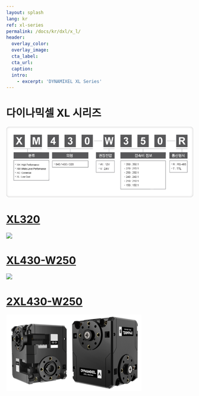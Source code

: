 ```yaml
---
layout: splash
lang: kr
ref: xl-series
permalink: /docs/kr/dxl/x_l/
header:
  overlay_color:
  overlay_image:
  cta_label:
  cta_url:
  caption:
  intro:
    - excerpt: 'DYNAMIXEL XL Series'
---
```


# 다이나믹셀 XL 시리즈

![](/assets/images/dxl/x/dxl_x_productline_kr.png)

# [XL320](xl320)

[![](/assets/images/dxl/x/xl320_product.jpg)](/docs/kr/dxl/x/xl320/)

# [XL430-W250](#xl430-w250)

[![](/assets/images/dxl/x/xl430_product.png)](/docs/kr/dxl/x/xl430-w250/)

# [2XL430-W250](#2xl430-w250)

[![](/assets/images/dxl/x/2xl/2xl430_product.png)](/docs/kr/dxl/x/2xl430-w250/)

